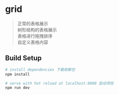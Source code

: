 # grid

> 正常的表格展示  
> 树形结构的表格展示  
> 表格进行拖拽排序  
> 自定义表格内容    

## Build Setup

``` bash
# install dependencies 下载依赖包
npm install

# serve with hot reload at localhost:8080 启动项目
npm run dev

